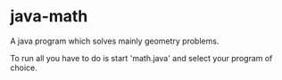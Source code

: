 java-math
=========

A java program which solves mainly geometry problems. 

To run all you have to do is start 'math.java' and select your program of choice.
